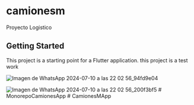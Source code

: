 # camionesm

Proyecto Logistico

## Getting Started

This project is a starting point for a Flutter application.
this project is a test work

![Imagen de WhatsApp 2024-07-10 a las 22 02 56_94fd9e04](https://github.com/Javier-Hinojosa/CamionesM/assets/83333465/16f362ac-f772-417b-aa4e-fc8dcbf5239b)

![Imagen de WhatsApp 2024-07-10 a las 22 02 56_200f3bf5](https://github.com/Javier-Hinojosa/CamionesM/assets/83333465/9813c8a8-f91d-4e40-940e-c75956edeb37)
#   M o n o r e p o C a m i o n e s A p p  
 #   C a m i o n e s M A p p  
 